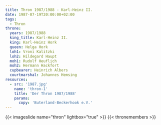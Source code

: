 ```yaml
---
title: Thron 1987/1988 - Karl-Heinz II.
date: 1987-07-19T20:00:00+02:00
tags:
  - Thron
throne:
  years: 1987/1988
  king_title: Karl-Heinz II.
  king: Karl-Heinz Hork
  queen: Helga Hork
  loh1: Vroni Kalitzki
  loh2: Hildegard Haupt
  moh1: Rudolf Heuflich
  moh2: Hermann Hackfort
  cupbearer: Heinrich Albers
  courtmarshal: Johannes Hemsing
resources:
  - src: '1987.jpg'
    name: 'thron-1'
    title: 'Der Thron 1987/1988'
    params:
      copy: 'Buterland-Beckerhook e.V.'
---
```

{{< imageslide name="thron" lightbox="true" >}}
{{< thronemembers >}}
